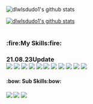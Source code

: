 <!--### -->

<!-- 내일 업데이트-->
![dlwlsdudo1's github stats](https://github-readme-stats.vercel.app/api?username=dlwlsdudo1&show_icons=true)

[![dlwlsdudo1's github stats](https://github-readme-stats.vercel.app/api/top-langs/?username=dlwlsdudo1&show_icons=true&hide_border=true&title_color=004386&icon_color=004386&layout=compact)](https://github.com/dlwlsdudo1)
<br><br>

<h3>:fire:My Skills:fire:<h3> 21.08.23Update
  <br>
<img src="https://img.shields.io/badge/Python-3776AB?style=flat-square&logo=Python&logoColor=white"/>
<img src="https://img.shields.io/badge/MySQL-4479A1?style=flat-square&logo=MySQL&logoColor=white"/>
<img src="https://img.shields.io/badge/Oracle-F80000?style=flat-square&logo=Oracle&logoColor=white"/>
<img src="https://img.shields.io/badge/Node.JS-339933?style=flat-square&logo=Node.JS&logoColor=white"/>
<img src="https://img.shields.io/badge/JavaScript-F7DF1E?style=flat-square&logo=JavaScript&logoColor=white"/>
<img src="https://img.shields.io/badge/Html-E34F26?style=flat-square&logo=Html5&logoColor=white"/>
<img src="https://img.shields.io/badge/Css-1572B6?style=flat-square&logo=Css3&logoColor=white"/>
<img src="https://img.shields.io/badge/Flask-000000?style=flat-square&logo=Flask&logoColor=white"/>
<img src="https://img.shields.io/badge/Amazon AWS-232F3E?style=flat-square&logo=Amazon AWS&logoColor=white"/>
<img src="https://img.shields.io/badge/Elastic-232F3E?style=flat-square&logo=Elastic&logoColor=white"/>
<img src="https://img.shields.io/badge/Django-092E20?style=flat-square&logo=Django&logoColor=white"/>
 
  

  <br>
 <h4>:bow: Sub Skills:bow:<h4>
<img src="https://img.shields.io/badge/AdobePremiorePro-9999FF?style=flat-square&logo=AdobePremierePro&logoColor=white"/>
<img src="https://img.shields.io/badge/AfterEffect-9999FF?style=flat-square&logo=Adobe After Effects&logoColor=white"/>
<img src="https://img.shields.io/badge/PhotoShop-31A8FF?style=flat-square&logo=Adobe Photoshop&logoColor=white"/>
<br>
  <!--<h3> :eyes: My SNS :eyes:<h3>
    ..Link Update Comming..
 
<a href="https://www.#" target="_blank"><img src="https://img.shields.io/badge/Facebook-1877F2?style=flat-square&logo=Facebook&logoColor=white" width = 120px height = 30px/>&nbsp; </a>
<a href="https://www.#"><img src="https://img.shields.io/badge/Instagram-E4405F?style=flat-square&logo=Instagram&logoColor=white"  width = 120px height = 30px/></a>
<a href="https://www.#"><img src="https://img.shields.io/badge/SoundCloud-FF3300?style=flat-square&logo=SoundCloud&logoColor=white"  width = 120px height = 30px/></a> &nbsp;
<a href="https://www.#"><img src="https://img.shields.io/badge/ClubHouse-6515DD?style=flat-square&logo=ClubHouse&logoColor=white"  width = 120px height = 30px/></a> &nbsp;    
-->
<!--
**dlwlsdudo1/dlwlsdudo1** is a ✨ _special_ ✨ repository because its `README.md` (this file) appears on your GitHub profile.

Here are some ideas to get you started:

- 🔭 I’m currently working on ...
- 🌱 I’m currently learning ...
- 👯 I’m looking to collaborate on ...
- 🤔 I’m looking for help with ...
- 💬 Ask me about ...
- 📫 How to reach me: ...
- 😄 Pronouns: ...
- ⚡ Fun fact: ...
-->
